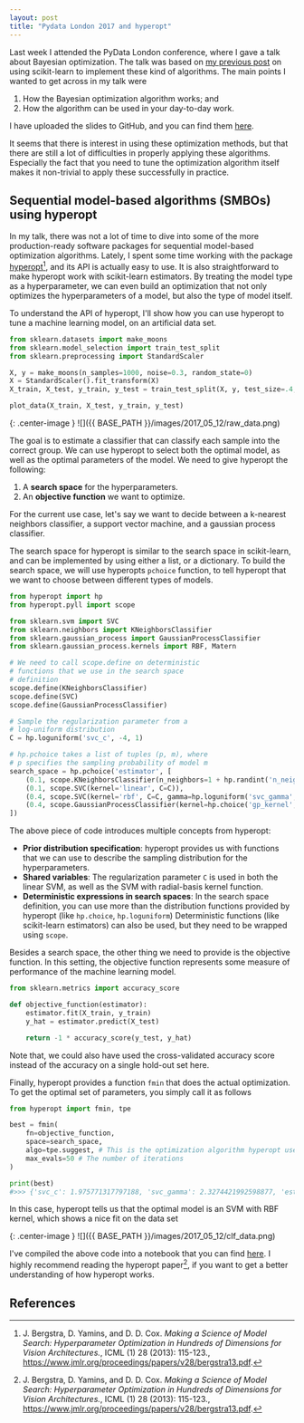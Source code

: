 ```yaml
---
layout: post
title: "Pydata London 2017 and hyperopt"
---
```


Last week I attended the PyData London conference, where I gave a talk about Bayesian optimization. The talk was based on [my previous post](https://thuijskens.github.io/2016/12/29/bayesian-optimisation/) on using scikit-learn to implement these kind of algorithms. The main points I wanted to get across in my talk were

1. How the Bayesian optimization algorithm works; and
2. How the algorithm can be used in your day-to-day work.

I have uploaded the slides to GitHub, and you can find them [here](https://github.com/thuijskens/thuijskens.github.io/blob/master/files/2017_05_12/pydata-presentation.pptx).

It seems that there is interest in using these optimization methods, but that there are still a lot of difficulties in properly applying these algorithms. Especially the fact that you need to tune the optimization algorithm itself makes it non-trivial to apply these successfully in practice.

## Sequential model-based algorithms (SMBOs) using hyperopt

In my talk, there was not a lot of time to dive into some of the more production-ready software packages for sequential model-based optimization algorithms. Lately, I spent some time working with the package [hyperopt](https://github.com/hyperopt/hyperopt)[^1], and its API is actually easy to use. It is also straightforward to make hyperopt work with scikit-learn estimators. By treating the model type as a hyperparameter, we can even build an optimization that not only optimizes the hyperparameters of a model, but also the type of model itself.

<!--excerpt-->

To understand the API of hyperopt, I'll show how you can use hyperopt to tune a machine learning model, on an artificial data set.

```python
from sklearn.datasets import make_moons
from sklearn.model_selection import train_test_split
from sklearn.preprocessing import StandardScaler

X, y = make_moons(n_samples=1000, noise=0.3, random_state=0)
X = StandardScaler().fit_transform(X)
X_train, X_test, y_train, y_test = train_test_split(X, y, test_size=.4, random_state=42)

plot_data(X_train, X_test, y_train, y_test)
```

{: .center-image }
![]({{ BASE_PATH }}/images/2017_05_12/raw_data.png)

The goal is to estimate a classifier that can classify each sample into the correct group. We can use hyperopt to select both the optimal model, as well as the optimal parameters of the model. We need to give hyperopt the following:

1. A **search space** for the hyperparameters.
2. An **objective function** we want to optimize.

For the current use case, let's say we want to decide between a k-nearest neighbors classifier, a support vector machine, and a gaussian process classifier.

The search space for hyperopt is similar to the search space in scikit-learn, and can be implemented by using either a list, or a dictionary. To build the search space, we will use hyperopts `pchoice` function, to tell hyperopt that we want to choose between different types of models.

```python
from hyperopt import hp
from hyperopt.pyll import scope

from sklearn.svm import SVC
from sklearn.neighbors import KNeighborsClassifier
from sklearn.gaussian_process import GaussianProcessClassifier
from sklearn.gaussian_process.kernels import RBF, Matern

# We need to call scope.define on deterministic
# functions that we use in the search space
# definition
scope.define(KNeighborsClassifier)
scope.define(SVC)
scope.define(GaussianProcessClassifier)

# Sample the regularization parameter from a
# log-uniform distribution
C = hp.loguniform('svc_c', -4, 1)

# hp.pchoice takes a list of tuples (p, m), where
# p specifies the sampling probability of model m
search_space = hp.pchoice('estimator', [
    (0.1, scope.KNeighborsClassifier(n_neighbors=1 + hp.randint('n_neighbors', 9))),
    (0.1, scope.SVC(kernel='linear', C=C)),
    (0.4, scope.SVC(kernel='rbf', C=C, gamma=hp.loguniform('svc_gamma', -4, 1))),
    (0.4, scope.GaussianProcessClassifier(kernel=hp.choice('gp_kernel', [RBF(), Matern(nu=1.5), Matern(nu=2.5)])))
])
```

The above piece of code introduces multiple concepts from hyperopt:

* **Prior distribution specification**: hyperopt provides us with functions that we can use to describe the sampling distribution for the hyperparameters.
* **Shared variables**: The regularization parameter `C` is used in both the linear SVM, as well as the SVM with radial-basis kernel function.
* **Deterministic expressions in search spaces**: In the search space definition, you can use more than the distribution functions provided by hyperopt (like `hp.choice`, `hp.loguniform`) Deterministic functions (like scikit-learn estimators) can also be used, but they need to be wrapped using `scope`.

Besides a search space, the other thing we need to provide is the objective function. In this setting, the objective function represents some measure of performance of the machine learning model.

```python
from sklearn.metrics import accuracy_score

def objective_function(estimator):
    estimator.fit(X_train, y_train)
    y_hat = estimator.predict(X_test)

    return -1 * accuracy_score(y_test, y_hat)
```

Note that, we could also have used the cross-validated accuracy score instead of the accuracy on a single hold-out set here.

Finally, hyperopt provides a function `fmin` that does the actual optimization. To get the optimal set of parameters, you simply call it as follows

```python
from hyperopt import fmin, tpe

best = fmin(
    fn=objective_function,
    space=search_space,
    algo=tpe.suggest, # This is the optimization algorithm hyperopt uses, a tree of parzen estimators
    max_evals=50 # The number of iterations
)

print(best)
#>>> {'svc_c': 1.975771317797188, 'svc_gamma': 2.3274421992598877, 'estimator': 2}
```

In this case, hyperopt tells us that the optimal model is an SVM with RBF kernel, which shows a nice fit on the data set

{: .center-image }
![]({{ BASE_PATH }}/images/2017_05_12/clf_data.png)

I've compiled the above code into a notebook that you can find [here](https://github.com/thuijskens/thuijskens.github.io/blob/master/files/2017_05_12/hyperopt-optimisation-example.ipynb). I highly recommend reading the hyperopt paper[^1], if you want to get a better understanding of how hyperopt works.


## References

[^1]: J. Bergstra, D. Yamins, and D. D. Cox. *Making a Science of Model Search: Hyperparameter Optimization in Hundreds of Dimensions for Vision Architectures.*, ICML (1) 28 (2013): 115-123., https://www.jmlr.org/proceedings/papers/v28/bergstra13.pdf.
